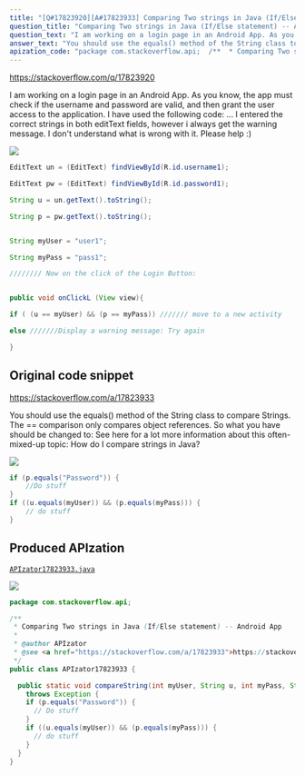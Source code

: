 ```yaml
---
title: "[Q#17823920][A#17823933] Comparing Two strings in Java (If/Else statement) -- Android App"
question_title: "Comparing Two strings in Java (If/Else statement) -- Android App"
question_text: "I am working on a login page in an Android App. As you know, the app must check if the username and password are valid, and then grant the user access to the application. I have used the following code: ... I entered the correct strings in both editText fields, however i always get the warning message. I don't understand what is wrong with it. Please help :)"
answer_text: "You should use the equals() method of the String class to compare Strings. The == comparison only compares object references. So what you have should be changed to: See here for a lot more information about this often-mixed-up topic: How do I compare strings in Java?"
apization_code: "package com.stackoverflow.api;  /**  * Comparing Two strings in Java (If/Else statement) -- Android App  *  * @author APIzator  * @see <a href=\"https://stackoverflow.com/a/17823933\">https://stackoverflow.com/a/17823933</a>  */ public class APIzator17823933 {    public static void compareString(int myUser, String u, int myPass, String p)     throws Exception {     if (p.equals(\"Password\")) {       // Do stuff     }     if ((u.equals(myUser)) && (p.equals(myPass))) {       // do stuff     }   } }"
---
```


https://stackoverflow.com/q/17823920

I am working on a login page in an Android App.
As you know, the app must check if the username and password are valid, and then grant the user access to the application.
I have used the following code:
...
I entered the correct strings in both editText fields, however i always get the warning message.
I don&#x27;t understand what is wrong with it.
Please help :)


<div class="code-logo"><img src="/stackoverflow.png" /></div>

```java
EditText un = (EditText) findViewById(R.id.username1);

EditText pw = (EditText) findViewById(R.id.password1);

String u = un.getText().toString();

String p = pw.getText().toString();


String myUser = "user1";

String myPass = "pass1";

//////// Now on the click of the Login Button:


public void onClickL (View view){

if ( (u == myUser) && (p == myPass)) /////// move to a new activity

else ///////Display a warning message: Try again

}
```


## Original code snippet

https://stackoverflow.com/a/17823933

You should use the equals() method of the String class to compare Strings. The == comparison only compares object references.
So what you have should be changed to:
See here for a lot more information about this often-mixed-up topic: How do I compare strings in Java?

<div class="code-logo"><img src="/stackoverflow.png" /></div>

```java
if (p.equals("Password")) { 
    //Do stuff 
}
if ((u.equals(myUser)) && (p.equals(myPass))) {
    // do stuff
}
```

## Produced APIzation

[`APIzator17823933.java`](https://github.com/blind-papers/apization-temp-data/raw/main/search/APIzator17823933.java)

<div class="code-logo"><img src="/apizator.png" /></div>

```java
package com.stackoverflow.api;

/**
 * Comparing Two strings in Java (If/Else statement) -- Android App
 *
 * @author APIzator
 * @see <a href="https://stackoverflow.com/a/17823933">https://stackoverflow.com/a/17823933</a>
 */
public class APIzator17823933 {

  public static void compareString(int myUser, String u, int myPass, String p)
    throws Exception {
    if (p.equals("Password")) {
      // Do stuff
    }
    if ((u.equals(myUser)) && (p.equals(myPass))) {
      // do stuff
    }
  }
}

```